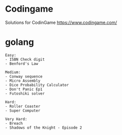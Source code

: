 # Codingame
Solutions for CodinGame https://www.codingame.com/

# golang
	Easy:
	- ISBN Check digit
	- Benford's Law
	
	Medium:
	- Conway sequence
	- Micro Assembly
	- Dice Probability Calculator
	- Don't Panic Ep1
	- Futoshiki solver

	Hard:
	- Roller Coaster
	- Super Computer

	Very Hard:
	- Breach
	- Shadows of the Knight - Episode 2
